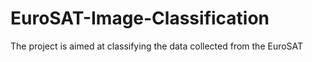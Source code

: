 # EuroSAT-Image-Classification
The project is aimed at classifying the data collected from the EuroSAT 
